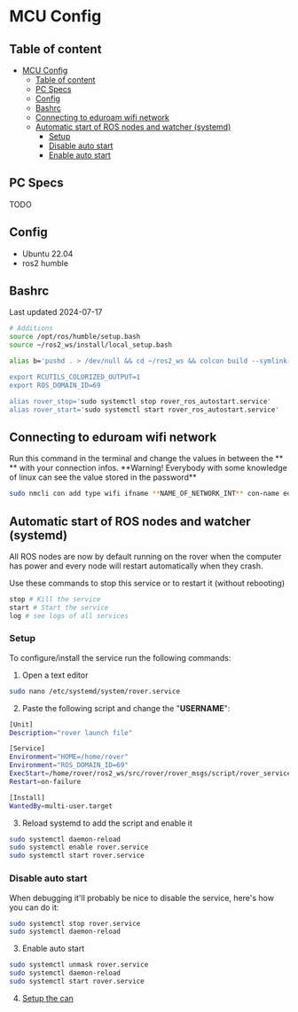# MCU Config

## Table of content

- [MCU Config](#mcu-config)
  - [Table of content](#table-of-content)
  - [PC Specs](#pc-specs)
  - [Config](#config)
  - [Bashrc](#bashrc)
  - [Connecting to eduroam wifi network](#connecting-to-eduroam-wifi-network)
  - [Automatic start of ROS nodes and watcher (systemd)](#automatic-start-of-ros-nodes-and-watcher-systemd)
    - [Setup](#setup)
    - [Disable auto start](#disable-auto-start)
    - [Enable auto start](#enable-auto-start)

## PC Specs

TODO

## Config

- Ubuntu 22.04
- ros2 humble

## Bashrc

Last updated 2024-07-17

```bash
# Additions
source /opt/ros/humble/setup.bash
source ~/ros2_ws/install/local_setup.bash

alias b='pushd . > /dev/null && cd ~/ros2_ws && colcon build --symlink-install >

export RCUTILS_COLORIZED_OUTPUT=1
export ROS_DOMAIN_ID=69

alias rover_stop='sudo systemctl stop rover_ros_autostart.service'
alias rover_start='sudo systemctl start rover_ros_autostart.service'
```

## Connecting to eduroam wifi network

Run this command in the terminal and change the values in between the \*\* \*\* with your connection infos.
\*\*Warning! Everybody with some knowledge of linux can see the value stored in the password\*\*

```bash
sudo nmcli con add type wifi ifname **NAME_OF_NETWORK_INT** con-name eduroam ssid "eduroam" wifi-sec.key-mgmt wpa-eap 802-1x.eap peap 802-1x.identity "**CIP**@usherbrooke.ca" 802-1x.phase2-auth mschapv2 802-1x.password "**PASSWORD**" 802-1x.ca-cert "" 802-1x.anonymous-identity "" wifi-sec.auth-alg open 802-1x.phase1-peapver 0
```

## Automatic start of ROS nodes and watcher (systemd)

All ROS nodes are now by default running on the rover when the computer has power and every node will restart automatically when they crash.

Use these commands to stop this service or to restart it (without rebooting)

```bash
stop # Kill the service
start # Start the service
log # see logs of all services
```

### Setup

To configure/install the service run the following commands:

1. Open a text editor

```bash
sudo nano /etc/systemd/system/rover.service
```

2. Paste the following script and change the "**USERNAME**":

```bash
[Unit]
Description="rover launch file"

[Service]
Environment="HOME=/home/rover"
Environment="ROS_DOMAIN_ID=69"
ExecStart=/home/rover/ros2_ws/src/rover/rover_msgs/script/rover_service.sh
Restart=on-failure

[Install]
WantedBy=multi-user.target
```

3. Reload systemd to add the script and enable it

```bash
sudo systemctl daemon-reload
sudo systemctl enable rover.service
sudo systemctl start rover.service
```

### Disable auto start

When debugging it'll probably be nice to disable the service, here's how you can do it:

```bash
sudo systemctl stop rover.service
sudo systemctl daemon-reload
```

3. Enable auto start

```bash
sudo systemctl unmask rover.service
sudo systemctl daemon-reload
sudo systemctl start rover.service
```

4. [Setup the can](../can/can_setup.md)
